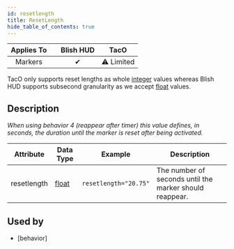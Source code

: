 ```yaml
---
id: resetlength
title: ResetLength
hide_table_of_contents: true
---
```



| Applies To | | Blish HUD | TacO |
|-|-|-|-|
| <center>Markers</center> | | <center>✔</center> | <center>⚠ Limited</center> |

TacO only supports reset lengths as whole [integer](../datatypes/integer) values whereas Blish HUD supports subsecond granularity as we accept [float](../datatypes/float) values.

## Description

*When using behavior 4 (reappear after timer) this value defines, in seconds, the duration until the marker is reset after being activated.*

| Attribute | Data Type | Example | Description |
|-|-|-|-|
| resetlength | [float](../datatypes/float) | `resetlength="20.75"` | The number of seconds until the marker should reappear. |

## Used by
- [behavior]